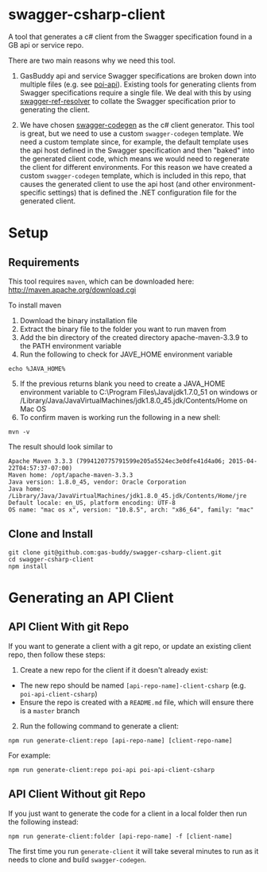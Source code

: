 # swagger-csharp-client
A tool that generates a c# client from the Swagger specification found in a GB api or service repo.

There are two main reasons why we need this tool.

1. GasBuddy api and service Swagger specifications are broken down into multiple files (e.g. see [poi-api](https://github.com/gas-buddy/poi-api/tree/master/api)).  Existing tools for generating clients from Swagger specifications require a single file.  We deal with this by using [swagger-ref-resolver](https://github.com/gas-buddy/swagger-ref-resolver) to collate the Swagger specification prior to generating the client.

2. We have chosen [swagger-codegen](https://github.com/swagger-api/swagger-codegen) as the c# client generator.  This tool is great, but we need to use a custom `swagger-codegen` template.  We need a custom template since, for example, the default template uses the api host defined in the Swagger specification and then "baked" into the generated client code, which means we would need to regenerate the client for different environments.  For this reason we have created a custom `swagger-codegen` template, which is included in this repo, that causes the generated client to use the api host (and other environment-specific settings) that is defined the .NET configuration file for the generated client.

# Setup

## Requirements

This tool requires `maven`, which can be downloaded here: http://maven.apache.org/download.cgi

To install maven
1. Download the binary installation file
2. Extract the binary file to the folder you want to run maven from
3. Add the bin directory of the created directory apache-maven-3.3.9 to the PATH environment variable
4. Run the following to check for JAVE_HOME environment variable
```
echo %JAVA_HOME%
```
5. If the previous returns blank you need to create a JAVA_HOME environment variable to C:\Program Files\Java\jdk1.7.0_51 on windows or /Library/Java/JavaVirtualMachines/jdk1.8.0_45.jdk/Contents/Home on Mac OS
6. To confirm maven is working run the following in a new shell:

```
mvn -v
```

The result should look similar to

```
Apache Maven 3.3.3 (7994120775791599e205a5524ec3e0dfe41d4a06; 2015-04-22T04:57:37-07:00)
Maven home: /opt/apache-maven-3.3.3
Java version: 1.8.0_45, vendor: Oracle Corporation
Java home: /Library/Java/JavaVirtualMachines/jdk1.8.0_45.jdk/Contents/Home/jre
Default locale: en_US, platform encoding: UTF-8
OS name: "mac os x", version: "10.8.5", arch: "x86_64", family: "mac"
```

## Clone and Install

```
git clone git@github.com:gas-buddy/swagger-csharp-client.git
cd swagger-csharp-client
npm install
```

# Generating an API Client

## API Client With git Repo

If you want to generate a client with a git repo, or update an existing client repo, then follow these steps:
1. Create a new repo for the client if it doesn't already exist:
  * The new repo should be named `[api-repo-name]-client-csharp` (e.g. `poi-api-client-csharp`)
  * Ensure the repo is created with a `README.md` file, which will ensure there is a `master` branch
2. Run the following command to generate a client:

```
npm run generate-client:repo [api-repo-name] [client-repo-name]
```

For example:
```
npm run generate-client:repo poi-api poi-api-client-csharp
```

## API Client Without git Repo

If you just want to generate the code for a client in a local folder then run the following instead:
```
npm run generate-client:folder [api-repo-name] -f [client-name]
```

The first time you run `generate-client` it will take several minutes to run as it needs to clone and build `swagger-codegen`.
